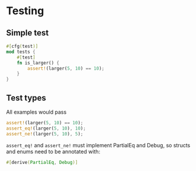 # Testing

## Simple test
```rust
#[cfg(test)]
mod tests {
    #[test]
    fn is_larger() {
        assert!(larger(5, 10) == 10);
    }
}
```

## Test types
All examples would pass
```rust
assert!(larger(5, 10) == 10);
assert_eq!(larger(5, 10), 10);
assert_ne!(larger(5, 10), 5);
```
`assert_eq!` and `assert_ne!` must implement PartialEq and Debug, so structs and enums need to be annotated with:
```rust
#[derive(PartialEq, Debug)]
```